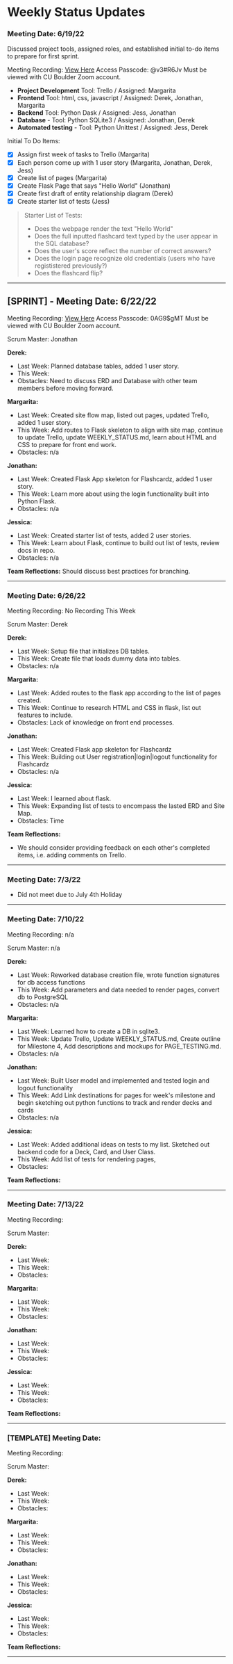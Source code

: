 # Weekly Status Updates

### Meeting Date: 6/19/22

Discussed project tools, assigned roles, and established initial to-do items to prepare for first sprint.

Meeting Recording: [View Here](https://cuboulder.zoom.us/rec/share/def57MQFr7LEopRTfDUr6e4sj8tYKJ2Tu3V5HnUNxCmvG-I5G-vnc_0UnMeIJenE.sTsxG5GlOW12Y_3G)
Access Passcode: @v3#R6Jv
Must be viewed with CU Boulder Zoom account.

- **Project Development** Tool: Trello / Assigned: Margarita
- **Frontend** Tool: html, css, javascript / Assigned: Derek, Jonathan, Margarita
- **Backend** Tool: Python Dask / Assigned: Jess, Jonathan
- **Database** - Tool: Python SQLite3 / Assigned: Jonathan, Derek
- **Automated testing** - Tool: Python Unittest / Assigned: Jess, Derek

Initial To Do Items:
- [x] Assign first week of tasks to Trello (Margarita)
- [x] Each person come up with 1 user story (Margarita, Jonathan, Derek, Jess)
- [x] Create list of pages (Margarita)
- [x] Create Flask Page that says "Hello World" (Jonathan)
- [x] Create first draft of entity relationship diagram (Derek)
- [x] Create starter list of tests (Jess)

> Starter List of Tests:
> - Does the webpage render the text "Hello World"
> - Does the full inputted flashcard text typed by the user appear in the SQL database?
> - Does the user's score reflect the number of correct answers?
> - Does the login page recognize old credentials (users who have regististered previously?)
> - Does the flashcard flip?

---
## [SPRINT] - Meeting Date: 6/22/22 

Meeting Recording: [View Here](https://cuboulder.zoom.us/rec/share/UlTYaGTrWLEdxdPruEpBxlWR7Rleo08fPyj66xtcU_OTsgK9cqKYJy0GI-7WFvuP.wrCOPtF_1MwlpjwL)
Access Passcode: 0AG9$gMT
Must be viewed with CU Boulder Zoom account.

Scrum Master: Jonathan

**Derek:**
- Last Week: Planned database tables, added 1 user story.
- This Week:
- Obstacles: Need to discuss ERD and Database with other team members before moving forward.

**Margarita:**
- Last Week: Created site flow map, listed out pages, updated Trello, added 1 user story.
- This Week: Add routes to Flask skeleton to align with site map, continue to update Trello, update WEEKLY_STATUS.md, learn about HTML and CSS to prepare for front end work.
- Obstacles: n/a

**Jonathan:**
- Last Week: Created Flask App skeleton for Flashcardz, added 1 user story.
- This Week: Learn more about using the login functionality built into Python Flask.
- Obstacles: n/a

**Jessica:**
- Last Week: Created starter list of tests, added 2 user stories.
- This Week: Learn about Flask, continue to build out list of tests, review docs in repo.
- Obstacles: n/a

**Team Reflections:** Should discuss best practices for branching.

---
### Meeting Date: 6/26/22

Meeting Recording: No Recording This Week

Scrum Master: Derek

**Derek:**
- Last Week: Setup file that initializes DB tables.
- This Week: Create file that loads dummy data into tables.
- Obstacles: n/a

**Margarita:**
- Last Week: Added routes to the flask app according to the list of pages created.  
- This Week: Continue to research HTML and CSS in flask, list out features to include.
- Obstacles: Lack of knowledge on front end processes.

**Jonathan:**
- Last Week: Created Flask app skeleton for Flashcardz
- This Week: Building out User registration|login|logout functionality for Flashcardz
- Obstacles: n/a

**Jessica:**
- Last Week: I learned about flask.
- This Week: Expanding list of tests to encompass the lasted ERD and Site Map.
- Obstacles: Time

**Team Reflections:**
- We should consider providing feedback on each other's completed items, i.e. adding comments on Trello.

---

### Meeting Date: 7/3/22
- Did not meet due to July 4th Holiday 

---

### Meeting Date: 7/10/22

Meeting Recording: n/a

Scrum Master: n/a

**Derek:**
- Last Week: Reworked database creation file, wrote function signatures for db access functions
- This Week: Add parameters and data needed to render pages, convert db to PostgreSQL
- Obstacles: n/a

**Margarita:**
- Last Week: Learned how to create a DB in sqlite3.
- This Week: Update Trello, Update WEEKLY_STATUS.md, Create outline for Milestone 4, Add descriptions and mockups for PAGE_TESTING.md.
- Obstacles: n/a

**Jonathan:**
- Last Week: Built User model and implemented and tested login and logout functionality 
- This Week: Add Link destinations for pages for week's milestone and begin sketching out python functions to track and render decks and cards
- Obstacles: n/a

**Jessica:**
- Last Week: Added additional ideas on tests to my list. Sketched out backend code for a Deck, Card, and User Class.
- This Week: Add list of tests for rendering pages,
- Obstacles:

**Team Reflections:**

---

### Meeting Date: 7/13/22

Meeting Recording:

Scrum Master: 

**Derek:**
- Last Week: 
- This Week:
- Obstacles: 

**Margarita:**
- Last Week: 
- This Week:
- Obstacles:

**Jonathan:**
- Last Week: 
- This Week:
- Obstacles:

**Jessica:**
- Last Week: 
- This Week:
- Obstacles:

**Team Reflections:**

---

### [TEMPLATE] Meeting Date: 

Meeting Recording:

Scrum Master: 

**Derek:**
- Last Week: 
- This Week:
- Obstacles: 

**Margarita:**
- Last Week: 
- This Week:
- Obstacles:

**Jonathan:**
- Last Week: 
- This Week:
- Obstacles:

**Jessica:**
- Last Week: 
- This Week:
- Obstacles:

**Team Reflections:**

---
